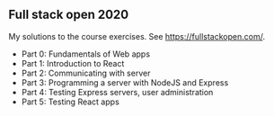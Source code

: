 ## Full stack open 2020

My solutions to the course exercises. See https://fullstackopen.com/.

- Part 0: Fundamentals of Web apps
- Part 1: Introduction to React
- Part 2: Communicating with server
- Part 3: Programming a server with NodeJS and Express
- Part 4: Testing Express servers, user administration
- Part 5: Testing React apps
